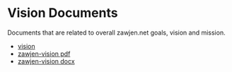 # Vision Documents
Documents that are related to overall zawjen.net goals, vision and mission.

- [vision](./vision.md)
- [zawjen-vision pdf](./zawjen-vision.pdf)
- [zawjen-vision docx](./zawjen-vision.docx)

